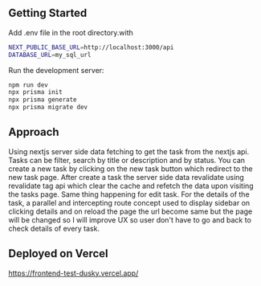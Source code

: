 ## Getting Started

Add .env file in the root directory.with

```bash
NEXT_PUBLIC_BASE_URL=http://localhost:3000/api
DATABASE_URL=my_sql_url
```

Run the development server:

```bash
npm run dev
npx prisma init
npx prisma generate
npx prisma migrate dev
```

## Approach

Using nextjs server side data fetching to get the task from the nextjs api. Tasks can be filter, search by title or description and by status. You can create a new task by clicking on the new task button which redirect to the new task page. After create a task the server side data revalidate using revalidate tag api which clear the cache and refetch the data upon visiting the tasks page. Same thing happening for edit task. For the details of the task, a parallel and intercepting route concept used to display sidebar on clicking details and on reload the page the url become same but the page will be changed so I will improve UX so user don't have to go and back to check details of every task.

## Deployed on Vercel

https://frontend-test-dusky.vercel.app/
